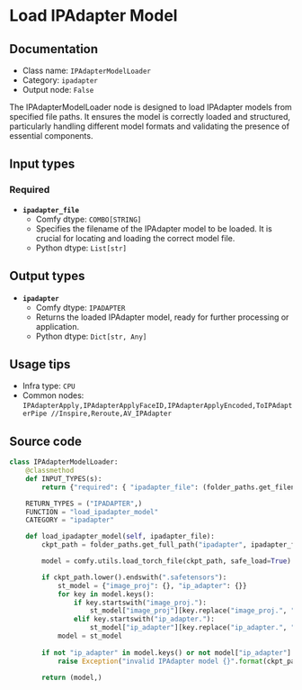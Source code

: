 # Load IPAdapter Model
## Documentation
- Class name: `IPAdapterModelLoader`
- Category: `ipadapter`
- Output node: `False`

The IPAdapterModelLoader node is designed to load IPAdapter models from specified file paths. It ensures the model is correctly loaded and structured, particularly handling different model formats and validating the presence of essential components.
## Input types
### Required
- **`ipadapter_file`**
    - Comfy dtype: `COMBO[STRING]`
    - Specifies the filename of the IPAdapter model to be loaded. It is crucial for locating and loading the correct model file.
    - Python dtype: `List[str]`
## Output types
- **`ipadapter`**
    - Comfy dtype: `IPADAPTER`
    - Returns the loaded IPAdapter model, ready for further processing or application.
    - Python dtype: `Dict[str, Any]`
## Usage tips
- Infra type: `CPU`
- Common nodes: `IPAdapterApply,IPAdapterApplyFaceID,IPAdapterApplyEncoded,ToIPAdapterPipe //Inspire,Reroute,AV_IPAdapter`


## Source code
```python
class IPAdapterModelLoader:
    @classmethod
    def INPUT_TYPES(s):
        return {"required": { "ipadapter_file": (folder_paths.get_filename_list("ipadapter"), )}}

    RETURN_TYPES = ("IPADAPTER",)
    FUNCTION = "load_ipadapter_model"
    CATEGORY = "ipadapter"

    def load_ipadapter_model(self, ipadapter_file):
        ckpt_path = folder_paths.get_full_path("ipadapter", ipadapter_file)

        model = comfy.utils.load_torch_file(ckpt_path, safe_load=True)

        if ckpt_path.lower().endswith(".safetensors"):
            st_model = {"image_proj": {}, "ip_adapter": {}}
            for key in model.keys():
                if key.startswith("image_proj."):
                    st_model["image_proj"][key.replace("image_proj.", "")] = model[key]
                elif key.startswith("ip_adapter."):
                    st_model["ip_adapter"][key.replace("ip_adapter.", "")] = model[key]
            model = st_model
                    
        if not "ip_adapter" in model.keys() or not model["ip_adapter"]:
            raise Exception("invalid IPAdapter model {}".format(ckpt_path))

        return (model,)

```
